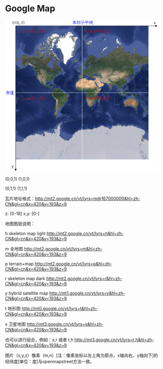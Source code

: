 #   Google Map

![Alt text](../assets/7.png)
    
(0,0,1)    (1,0,1)

(0,1,1)    (1,1,1)

瓦片地址格式：http://mt2.google.cn/vt/lyrs=m@167000000&hl=zh-CN&gl=cn&x=420&y=193&z=9 

z: [0-18]    x,y: [0-]

地图图层说明：

h skeleton map light  http://mt2.google.cn/vt/lyrs=h&hl=zh-CN&gl=cn&x=420&y=193&z=9

m 全地图   http://mt2.google.cn/vt/lyrs=m&hl=zh-CN&gl=cn&x=420&y=193&z=9

p terrain+map  http://mt2.google.cn/vt/lyrs=p&hl=zh-CN&gl=cn&x=420&y=193&z=9

r skeleton map dark   http://mt2.google.cn/vt/lyrs=r&hl=zh-CN&gl=cn&x=420&y=193&z=9

y hybrid satellite map   http://mt1.google.cn/vt/lyrs=y&hl=zh-CN&gl=cn&x=420&y=193&z=9

t 地形图   http://mt0.google.cn/vt/lyrs=t&hl=zh-CN&gl=cn&x=420&y=193&z=9

s 卫星地图   http://mt3.google.cn/vt/lyrs=s&hl=zh-CN&gl=cn&x=420&y=193&z=9

也可以进行组合，例如：s,r 或者 t,h   http://mt3.google.cn/vt/lyrs=t,h&hl=zh-CN&gl=cn&x=420&y=193&z=9

图片（x,y,z）像素（m,n）[注：像素坐标以左上角为原点，x轴向右，y轴向下]的经纬度[单位：度]与openmapstreet方法一致。
